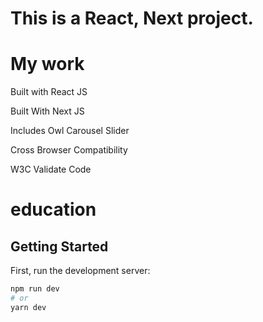 # This is a React, Next project.

# My work

Built with React JS

Built With Next JS

Includes Owl Carousel Slider

Cross Browser Compatibility

W3C Validate Code

# education

## Getting Started

First, run the development server:

```bash
npm run dev
# or
yarn dev
```

<img url="public/assets/preview/1.png" alt="">

<img url="public/assets/preview/2.png" alt="">

<img url="public/assets/preview/3.png" alt="">

<img url="public/assets/preview/4.png" alt="">

<img url="public/assets/preview/5.png" alt="">